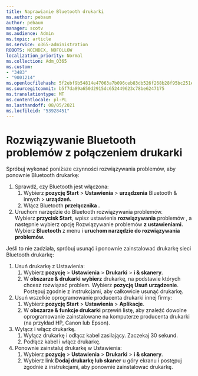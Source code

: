 ```yaml
---
title: Naprawianie Bluetooth drukarki
ms.author: pebaum
author: pebaum
manager: scotv
ms.audience: Admin
ms.topic: article
ms.service: o365-administration
ROBOTS: NOINDEX, NOFOLLOW
localization_priority: Normal
ms.collection: Adm_O365
ms.custom:
- "3483"
- "9001214"
ms.openlocfilehash: 5f2ebf9b54814e47063a7b096ceb83db526f268b28f95bc251e31ac717fc6620
ms.sourcegitcommit: b5f7da89a650d2915dc652449623c78be6247175
ms.translationtype: MT
ms.contentlocale: pl-PL
ms.lasthandoff: 08/05/2021
ms.locfileid: "53928451"
---
```

# <a name="fix-bluetooth-printer-connection-issues"></a>Rozwiązywanie Bluetooth problemów z połączeniem drukarki

Spróbuj wykonać poniższe czynności rozwiązywania problemów, aby ponownie Bluetooth drukarkę:


1. Sprawdź, czy Bluetooth jest włączona:
    1. Wybierz **pozycję Start**  >  **Ustawienia**  >  **urządzenia** Bluetooth & innych  >  **urządzeń.**
    2. Włącz Bluetooth **przełącznika .**
2. Uruchom narzędzie do Bluetooth rozwiązywania problemów. <br>
    Wybierz **przycisk Start**, wpisz ustawienia **rozwiązywania** problemów , a następnie wybierz opcję Rozwiązywanie problemów **z ustawieniami.** Wybierz **Bluetooth** z menu i **uruchom narzędzie do rozwiązywania problemów.**

Jeśli to nie zadziała, spróbuj usunąć i ponownie zainstalować drukarkę sieci Bluetooth drukarkę:

1. Usuń drukarkę z Ustawienia:
    1. Wybierz **pozycję**  >  **Ustawienia**  >  **Drukarki**  >  **i & skanery**.
    2. W **obszarze & drukarki wybierz** drukarkę, na podstawie których chcesz rozwiązać problem. Wybierz **pozycję Usuń urządzenie**. Postępuj zgodnie z instrukcjami, aby całkowicie usunąć drukarkę.
2. Usuń wszelkie oprogramowanie producenta drukarki innej firmy:
    1. Wybierz **pozycję Start**  >  **Ustawienia**  >  **Aplikacje**.
    2. W **obszarze & funkcje drukarki** przewiń listę, aby znaleźć dowolne oprogramowanie zainstalowane na komputerze producenta drukarki (na przykład HP, Canon lub Epson).
3. Wyłącz i włącz drukarkę.
   1. Wyłącz drukarkę i odłącz kabel zasilający. Zaczekaj 30 sekund. 
   2. Podłącz kabel i włącz drukarkę.
4. Ponownie zainstaluj drukarkę w Ustawienia:
    1. Wybierz **pozycję**  >  **Ustawienia**  >  **Drukarki**  >  **i & skanery**.
    2. Wybierz link **Dodaj drukarkę lub skaner** u góry ekranu i postępuj zgodnie z instrukcjami, aby ponownie zainstalować drukarkę.
